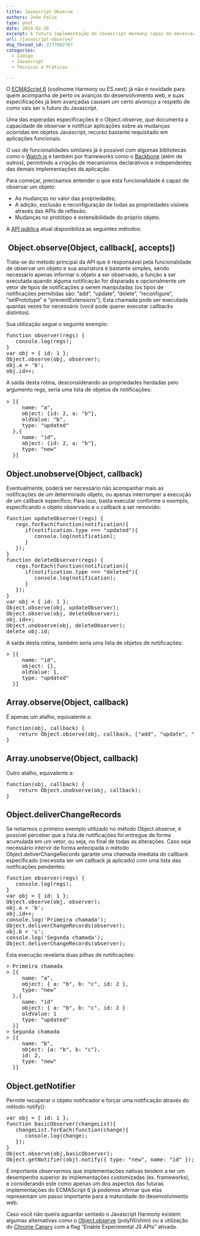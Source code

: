 ```yaml
---
title: Javascript Observe
authors: João Felix
type: post
date: 2014-02-20
excerpt: A futura implementação do Javascript Harmony capaz de observar e notificar aplicações sobre as mudanças ocorridas em objetos Javascript.
url: /javascript-observe/
dsq_thread_id: 2277082767
categories:
  - Código
  - Javascript
  - Técnicas e Práticas

---
```

O [ECMAScript 6][1] (codinome Harmony ou ES.next) já não é novidade para quem acompanha de perto os avanços do desenvolvimento web, e suas especificações já bem avançadas causam um certo alvoroço a respeito de como vais ser o futuro do Javascript.

Uma das esperadas especificações é o Object.observe, que documenta a capacidade de observar e notificar aplicações sobre as mudanças ocorridas em objetos Javascript, recurso bastante requisitado em aplicações funcionais.

O uso de funcionalidades similares já é possível com algumas bibliotecas como o [Watch.js][2] e também por frameworks como o [Backbone][3] (além de outros), permitindo a criação de mecanismos declarativos e independentes das demais implementações da aplicação.

Para começar, precisamos entender o que esta funcionalidade é capaz de observar um objeto:

  * As mudanças no valor das propriedades;
  * A adição, exclusão e reconfiguração de todas as propriedades visíveis através das APIs de reflexão;
  * Mudanças no protótipo e extensibilidade do próprio objeto.

A [API pública][4] atual disponibiliza as seguintes métodos:

##  Object.observe(Object, callback[, accepts])

Trata-se do método principal da API que é responsável pela funcionalidade de observar um objeto e sua assinatura é bastante simples, sendo necessário apenas informar o objeto a ser observado, a função a ser executada quando alguma notificação for disparada e opcionalmente um vetor de tipos de notificações a serem manipuladas (os tipos de notificações permitidas são: ”add”, “update”, “delete”, “reconfigure”, “setPrototype” e “preventExtensions”); Esta chamada pode ser executada quantas vezes for necessário (você pode querer executar callbacks distintos).

Sua utilização segue o seguinte exemplo:

<pre class="lang-javascript">function observer(regs) { 
   console.log(regs); 
} 
var obj = { id: 1 }; 
Object.observe(obj, observer); 
obj.a = 'b'; 
obj.id++;</pre>

A saída desta rotina, desconsiderando as propriedades herdadas pelo argumento regs, <span style="line-height: 1.5em">seria uma lista de objetos de notificações:</span>

<pre class="lang-console">&gt; [{
     name: "a",
     object: {id: 2, a: "b"},
     oldValue: "b", 
     type: "updated" 
  },{ 
     name: "id", 
     object: {id: 2, a: "b"}, 
     type: "new"
  }]</pre>

## Object.unobserve(Object, callback)

Eventualmente, poderá ser necessário não acompanhar mais as notificações de um determinado objeto, ou apenas interromper a execução de um callback especifico; Para isso, basta executar conforme o exemplo, especificando o objeto observado e o callback a ser removido:

<pre class="lang-javascript">function updateObserver(regs) { 
   regs.forEach(function(notification){
      if(notification.type === "updated"){
         console.log(notification);
      }
   });
}
function deleteObserver(regs) { 
   regs.forEach(function(notification){
      if(notification.type === "deleted"){
         console.log(notification);
      }
   });
} 
var obj = { id: 1 }; 
Object.observe(obj, updateObserver); 
Object.observe(obj, deleteObserver); 
obj.id++; 
Object.unobserve(obj, deleteObserver); 
delete obj.id;</pre>

A saída desta rotina, também seria uma lista de objetos de notificações:

<pre class="lang-console">&gt; [{
     name: "id",
     object: {},
     oldValue: 1, 
     type: "updated" 
  }]</pre>

## Array.observe(Object, callback)

É apenas um atalho, equivalente a:

<pre class="lang-javascript">function(obj, callback) {
    return Object.observe(obj, callback, ["add", "update", "delete", "splice"]);
}</pre>

## Array.unobserve(Object, callback)

Outro atalho, equivalente a:

<pre class="lang-javascript">function(obj, callback) {
    return Object.unobserve(obj, callback);
}</pre>

## Object.deliverChangeRecords

Se notarmos o primeiro exemplo utilizado no método Object.observe, é possível perceber que a lista de notificações foi entregue de forma acumulada em um vetor, ou seja, no final de todas as alterações. Caso seja necessário intervir de forma antecipada o método Object.deliverChangeRecords garante uma chamada imediata do callback especificado (necessita ser um callback já aplicado) com uma lista das notificações pendentes:

<pre class="lang-javascript">function observer(regs) { 
   console.log(regs); 
} 
var obj = { id: 1 }; 
Object.observe(obj, observer); 
obj.a = 'b'; 
obj.id++;
console.log('Primeira chamada');
Object.deliverChangeRecords(observer);
obj.b = 'c'; 
console.log('Segunda chamada');
Object.deliverChangeRecords(observer);</pre>

Esta execução revelaria duas pilhas de notificações:

<pre class="lang-console">&gt; Primeira chamada
&gt; [{
     name: "a",
     object: { a: "b", b: "c", id: 2 },
     type: "new"
  },{
     name: "id"
     object: { a: "b", b: "c", id: 2 }
     oldValue: 1
     type: "updated"
  }]
&gt; Segunda chamada
&gt; [{
     name: "b",
     object: {a: "b", b: "c"},
     id: 2,
     type: "new"
  }]</pre>

## Object.getNotifier

Permite recuperar o objeto notificador e forçar uma notificação através do método notify():

<pre class="lang-javascript">var obj = { id: 1 };
function basicObserver(changeList){
   changeList.forEach(function(change){
      console.log(change);
   });
}
Object.observe(obj,basicObserver); 
Object.getNotifier(obj).notify({ type: "new", name: "id" });</pre>

É importante observarmos que implementações nativas tendem a ter um desempenho superior às implementações customizadas (ex. frameworks), e considerando este como apenas um dos aspectos das futuras implementações do ECMAScript 6 já podemos afirmar que elas representam um passo importante para a maturidade do desenvolvimento web.

Caso você não queira aguardar sentado o Javascript Harmony existem algumas alternativas como o [Object.observe][5] (polyfill/shim) ou a utilização do [Chrome Canary][6] com a flag &#8220;Enable Experimental JS APIs&#8221; ativada.

 [1]: https://wiki.ecmascript.org/doku.php
 [2]: https://github.com/melanke/Watch.JS
 [3]: https://backbonejs.org/#Events-listenTo
 [4]: https://wiki.ecmascript.org/doku.php?id=harmony:observe_public_api
 [5]: https://github.com/jdarling/Object.observe
 [6]: https://www.google.com/intl/pt-BR/chrome/browser/canary.html "Chrome Canary"